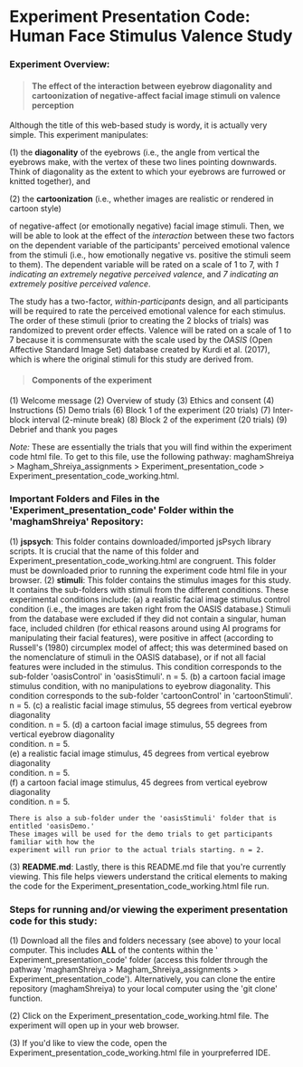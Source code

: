 # Experiment Presentation Code: Human Face Stimulus Valence Study

### **Experiment Overview**: 
> #### The effect of the interaction between eyebrow diagonality and cartoonization of negative-affect facial image stimuli on valence perception

Although the title of this web-based study is wordy, it is actually very simple. This experiment manipulates:

(1) the **diagonality** of the eyebrows (i.e., the angle from vertical the eyebrows make, with the vertex of these two lines pointing downwards. Think of diagonality as the extent to which your eyebrows are furrowed or knitted together), and

(2) the **cartoonization** (i.e., whether images are realistic or rendered in cartoon style)

of negative-affect (or emotionally negative) facial image stimuli. Then, we will be able to look at the effect of the *interaction* between these two factors on the dependent variable of the participants' perceived emotional valence from the stimuli (i.e., how emotionally negative vs. positive the stimuli seem to them). The dependent variable will be rated on a scale of 1 to 7, with *1 indicating an extremely negative perceived valence*, and *7 indicating an extremely positive perceived valence*.

The study has a two-factor, *within-participants* design, and all participants will be required to rate the perceived emotional valence for each stimulus. The order of these stimuli (prior to creating the 2 blocks of trials) was randomized to prevent order effects. Valence will be rated on a scale of 1 to 7 because it is commensurate with the scale used by the *OASIS* (Open Affective Standard Image Set) database created by Kurdi et al. (2017), which is where the original stimuli for this study are derived from.

> #### Components of the experiment

(1) Welcome message
(2) Overview of study
(3) Ethics and consent
(4) Instructions
(5) Demo trials
(6) Block 1 of the experiment (20 trials)
(7) Inter-block interval (2-minute break)
(8) Block 2 of the experiment (20 trials)
(9) Debrief and thank you pages


*Note:* These are essentially the trials that you will find within the experiment code html file. To get to this file, use the following pathway: maghamShreiya \> Magham_Shreiya_assignments \> Experiment_presentation_code
\> Experiment_presentation_code_working.html.


### **Important Folders and Files in the 'Experiment_presentation_code' Folder within the 'maghamShreiya' Repository:**

(1) **jspsych**: This folder contains downloaded/imported jsPsych
    library scripts. It is crucial that the name of this folder and 
    Experiment_presentation_code_working.html are congruent. This folder 
    must be downloaded prior to running the experiment code html file in
    your browser. 
(2) **stimuli**: This folder contains the stimulus images for this study. It
    contains the sub-folders with stimuli from the different conditions. These
    experimental conditions include: 
      (a) a realistic facial image stimulus control condition (i.e., the images are taken 
      right from the OASIS database.) Stimuli from the database were excluded if they did 
      not contain a singular, human face, included children (for ethical reasons around 
      using AI programs for manipulating their facial features), were positive in affect 
      (according to Russell's (1980) circumplex model of affect; this was determined based
      on the nomenclature of stimuli in the OASIS database), or if not all facial features 
      were included in the stimulus. This condition corresponds to the sub-folder 
      'oasisControl' in 'oasisStimuli'. n = 5. 
      (b) a cartoon facial image stimulus condition, with no manipulations to eyebrow 
      diagonality. This condition corresponds to the sub-folder 'cartoonControl' in 
      'cartoonStimuli'. n = 5.
      (c) a realistic facial image stimulus, 55 degrees from vertical eyebrow diagonality   
      condition. n = 5.
      (d) a cartoon facial image stimulus, 55 degrees from vertical eyebrow diagonality   
      condition. n = 5.  
      (e) a realistic facial image stimulus, 45 degrees from vertical eyebrow diagonality   
      condition. n = 5.  
      (f) a cartoon facial image stimulus, 45 degrees from vertical eyebrow diagonality   
      condition. n = 5.

    There is also a sub-folder under the 'oasisStimuli' folder that is entitled 'oasisDemo.'
    These images will be used for the demo trials to get participants familiar with how the
    experiment will run prior to the actual trials starting. n = 2.

(3) **README.md**: Lastly, there is this README.md file that you're
    currently viewing. This file helps viewers understand the critical
    elements to making the code for the Experiment_presentation_code_working.html 
    file run.

### **Steps for running and/or viewing the experiment presentation code for this study:**

(1) Download all the files and folders necessary (see above) to your
    local computer. This includes **ALL** of the contents within the
    ' Experiment_presentation_code' folder (access this folder through the pathway
    'maghamShreiya \> Magham_Shreiya_assignments \>  Experiment_presentation_code'). 
    Alternatively, you can clone the entire repository (maghamShreiya) to your local 
    computer using the 'git clone' function.

(2) Click on the Experiment_presentation_code_working.html file. The experiment
    will open up in your web browser.

(3) If you'd like to view the code, open the Experiment_presentation_code_working.html file 
    in yourpreferred IDE.
